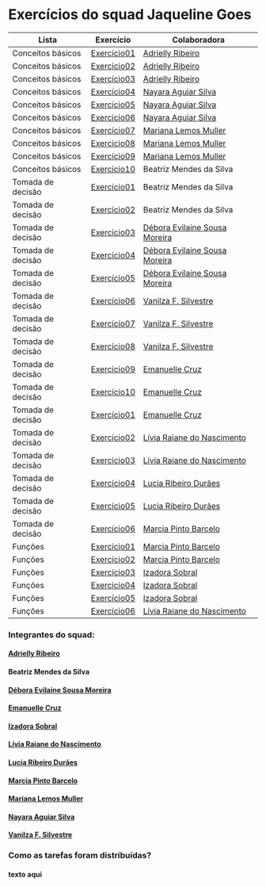 # Exercícios do squad Jaqueline Goes

Lista | Exercício | Colaboradora
-------------------|-------------------|--------------
Conceitos básicos | [Exercício01](./Ex%20-%20Conceitos%20basicos/atividade1.py) | [Adrielly Ribeiro](https://github.com/Eidryel2)
Conceitos básicos | [Exercício02](./Ex%20-%20Conceitos%20basicos/atividade2.py) | [Adrielly Ribeiro](https://github.com/Eidryel2)
Conceitos básicos | [Exercício03](./Ex%20-%20Conceitos%20basicos/atividade3.py) | [Adrielly Ribeiro](https://github.com/Eidryel2)
Conceitos básicos | [Exercício04](./Ex%20-%20Conceitos%20basicos/atividade4.py) | [Nayara Aguiar Silva](https://github.com/devnayarasilva)
Conceitos básicos | [Exercício05](./Ex%20-%20Conceitos%20basicos/atividade5.py) | [Nayara Aguiar Silva](https://github.com/devnayarasilva)
Conceitos básicos | [Exercício06](./Ex%20-%20Conceitos%20basicos/atividade6.py) | [Nayara Aguiar Silva](https://github.com/devnayarasilva)
Conceitos básicos | [Exercício07](./Ex%20-%20Conceitos%20basicos/atividade7.py) | [Mariana Lemos Muller](https://github.com/MariMueller)
Conceitos básicos | [Exercício08](./Ex%20-%20Conceitos%20basicos/atividade8.py) | [Mariana Lemos Muller](https://github.com/MariMueller)
Conceitos básicos | [Exercício09](./Ex%20-%20Conceitos%20basicos/atividade9.py) | [Mariana Lemos Muller](https://github.com/MariMueller)
Conceitos básicos | [Exercício10](./Ex%20-%20Conceitos%20basicos/atividade10.py) | Beatriz Mendes da Silva
Tomada de decisão | [Exercício01](./Ex-%20Tomada%20de%20decisao/ex1.py) | Beatriz Mendes da Silva
Tomada de decisão | [Exercício02](./Ex-%20Tomada%20de%20decisao/ex2.py) | Beatriz Mendes da Silva
Tomada de decisão | [Exercício03](./Ex-%20Tomada%20de%20decisao/ex3.py) | [Débora Evilaine Sousa Moreira](https://github.com/debora-evilaine)
Tomada de decisão | [Exercício04](./Ex-%20Tomada%20de%20decisao/ex4.py) | [Débora Evilaine Sousa Moreira](https://github.com/debora-evilaine)
Tomada de decisão | [Exercício05](./Ex-%20Tomada%20de%20decisao/ex5.py) | [Débora Evilaine Sousa Moreira](https://github.com/debora-evilaine)
Tomada de decisão | [Exercício06](./Ex-%20Tomada%20de%20decisao/ex6.py) | [Vanilza F. Silvestre](https://github.com/Vaflosima)
Tomada de decisão | [Exercício07](./Ex-%20Tomada%20de%20decisao/ex7.py) | [Vanilza F. Silvestre](https://github.com/Vaflosima)
Tomada de decisão | [Exercício08](./Ex-%20Tomada%20de%20decisao/ex8.py) | [Vanilza F. Silvestre](https://github.com/Vaflosima)
Tomada de decisão | [Exercício09](./Ex-%20Tomada%20de%20decisao/ex9.py) | [Emanuelle Cruz](https://github.com/manuscruz)
Tomada de decisão | [Exercício10](./Ex-%20Tomada%20de%20decisao/ex10.py) | [Emanuelle Cruz](https://github.com/manuscruz)
Tomada de decisão | [Exercício01](./Ex%20-%20Listas%20tuplas%20e%20dicio/ex1.py) | [Emanuelle Cruz](https://github.com/manuscruz)
Tomada de decisão | [Exercício02](./Ex%20-%20Listas%20tuplas%20e%20dicio/ex2.py) | [Lívia Raiane do Nascimento](https://github.com/livnascimento)
Tomada de decisão | [Exercício03](./Ex%20-%20Listas%20tuplas%20e%20dicio/ex3.py) | [Lívia Raiane do Nascimento](https://github.com/livnascimento)
Tomada de decisão | [Exercício04](./Ex%20-%20Listas%20tuplas%20e%20dicio/ex4.py) | [Lucia Ribeiro Durães](https://github.com/luhduraes)
Tomada de decisão | [Exercício05](./Ex%20-%20Listas%20tuplas%20e%20dicio/ex5.py) | [Lucia Ribeiro Durães](https://github.com/luhduraes)
Tomada de decisão | [Exercício06](./Ex%20-%20Listas%20tuplas%20e%20dicio/ex6.py) | [Marcia Pinto Barcelo](https://github.com/Mpbarcelo)
Funções | [Exercício01](./Ex-%20Funcoes/ex1.py) | [Marcia Pinto Barcelo](https://github.com/Mpbarcelo)
Funções | [Exercício02](./Ex-%20Funcoes/ex2.py) | [Marcia Pinto Barcelo](https://github.com/Mpbarcelo)
Funções | [Exercício03](./Ex-%20Funcoes/ex3.py) | [Izadora Sobral](https://github.com/izadorasobral)
Funções | [Exercício04](./Ex-%20Funcoes/ex4.py) | [Izadora Sobral](https://github.com/izadorasobral)
Funções | [Exercício05](./Ex-%20Funcoes/ex5.py) | [Izadora Sobral](https://github.com/izadorasobral)
Funções | [Exercício06](./Ex-%20Funcoes/ex6.py) | [Lívia Raiane do Nascimento](https://github.com/livnascimento)


### Integrantes do squad:

#### [Adrielly Ribeiro](https://github.com/Eidryel2)
#### Beatriz Mendes da Silva
#### [Débora Evilaine Sousa Moreira](https://github.com/debora-evilaine)
#### [Emanuelle Cruz](https://github.com/manuscruz)
#### [Izadora Sobral](https://github.com/izadorasobral)
#### [Lívia Raiane do Nascimento](https://github.com/livnascimento)
#### [Lucia Ribeiro Durães](https://github.com/luhduraes)
#### [Marcia Pinto Barcelo](https://github.com/Mpbarcelo)
#### [Mariana Lemos Muller](https://github.com/MariMueller)
#### [Nayara Aguiar Silva](https://github.com/devnayarasilva)
#### [Vanilza F. Silvestre](https://github.com/Vaflosima)

### Como as tarefas foram distribuídas?

#### texto aqui
